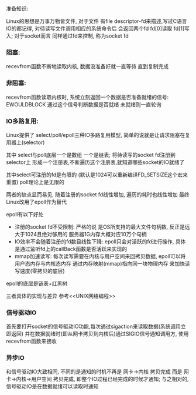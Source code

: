 准备知识:

Linux的思想是万事万物皆文件, 对于文件 有file descriptor-fd来描述,写过C语言IO的都记得, 对待读写文件调用相应的系统命令后 会返回两个fd fd[0]读取 fd[1]写入; 对于socket而言 同样通过fd来控制, 称为socket fd



### 阻塞:

recevfrom函数不断地读取内核, 数据没准备好就一直等待 直到复制完成



### 非阻塞:

recevfrom函数读取内核时, 系统立刻返回一个数据是否准备就绪的信号: EWOULDBLOCK
通过这个信号判断数据是否就绪  未就绪则一直轮询



### IO多路复用:

Linux提供了 select/poll/epoll三种IO多路复用模型, 简单的说就是让请求阻塞在复用器上(selector)

其中 select与poll底层一个是数组 一个是链表; 将待读写的socket fd注册到selector上 形成一个注册表,不断遍历这个注册表,就知道哪些socket的IO就绪了

其中select可注册的fd是有限的 (默认是1024可以重新编译FD_SETSIZE这个宏来重置) poll理论上是无限的

两者的缺点显而易见, 随着注册的socket fd线性增加, 遍历的耗时也线性增加  最终Linux改用了epoll作为替代

epoll有以下好处		

- 注册的socket fd不受限制: 严格的说 是OS所支持的最大文件句柄数, 反正是远大于1024且绝对够用的 服务器1G内存大概对应10万个句柄
- IO效率不会随着注册的fd数目线性下降: epoll只会对活跃的fd进行操作, 具体是通过监听fd上的callBack函数是否活跃来实现的
- mmap加速读写: 每次读写需要在内核与用户空间来回拷贝数据, epoll可以将用户态内存与内核态内存 通过内存映射(mmap)指向同一块物理内存 来加快读写速度(零拷贝的底层)

epoll的底层是链表+红黑树

三者具体的实现与差异  参考<<UNIX网络编程>>



### 信号驱动IO

首先要打开socket的信号驱动IO功能,每次通过sigaction来读取数据(系统调用立即返回) 并在数据就绪时(即从网卡拷贝到内核后)通过SIGIO信号通知调用方, 使用recevfrom函数来接收



### 异步IO

和信号驱动IO大致相同,  不同的是通知的时机不再是 网卡->内核 拷贝完成  而是 网卡->内核->用户空间 拷贝完成, 即整个IO过程已经完成的时候才通知;   与之相对的, 信号驱动IO是在数据就绪可以读取时通知